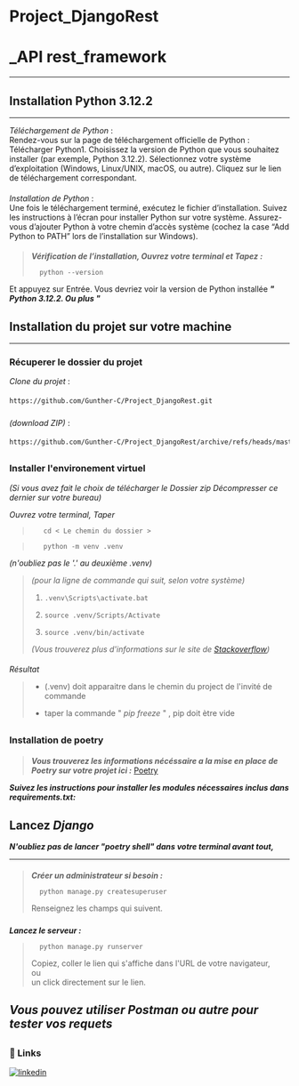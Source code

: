 
# Project_DjangoRest
# _API rest_framework
___
##
## Installation Python 3.12.2
___
_Téléchargement de Python_ :  
Rendez-vous sur la page de téléchargement officielle de Python : Télécharger Python1.
Choisissez la version de Python que vous souhaitez installer (par exemple, Python 3.12.2).
Sélectionnez votre système d’exploitation (Windows, Linux/UNIX, macOS, ou autre).
Cliquez sur le lien de téléchargement correspondant.
####
_Installation de Python_ :  
Une fois le téléchargement terminé, exécutez le fichier d’installation.
Suivez les instructions à l’écran pour installer Python sur votre système.
Assurez-vous d’ajouter Python à votre chemin d’accès système (cochez la case “Add Python to PATH” lors de l’installation sur Windows).
####
> **_Vérification de l’installation, Ouvrez votre terminal et Tapez :_** 
> 
>       python --version 

Et appuyez sur Entrée. Vous devriez voir la version de Python installée **_" Python 3.12.2. Ou plus "_**  
##
## Installation du projet sur votre machine 
___
####
### Récuperer le dossier du projet
_Clone du projet_ :
####
```bash
https://github.com/Gunther-C/Project_DjangoRest.git

```
###
_(download ZIP)_ :
####
```bash
https://github.com/Gunther-C/Project_DjangoRest/archive/refs/heads/master.zip
```
##
### Installer l'environement virtuel

_(Si vous avez fait le choix de télécharger le Dossier zip Décompresser ce dernier sur votre bureau)_

_Ouvrez votre terminal, Taper_

>        cd < Le chemin du dossier >  

>        python -m venv .venv  
_(n'oubliez pas le '.' au deuxième .venv)_

>_(pour la ligne de commande qui suit, selon votre système)_
> 1.     .venv\Scripts\activate.bat   
> 2.     source .venv/Scripts/Activate
> 3.     source .venv/bin/activate  
>_(Vous trouverez plus d'informations sur le site de [Stackoverflow](https://stackoverflow.com/questions/18713086/virtualenv-wont-activate-on-windows/18713789#18713789))_  
####

_Résultat_  
>- (.venv) doit apparaitre dans le chemin du project de l'invité de commande  
>
> 
>- taper la commande " _pip freeze_ " , pip doit ètre vide
##
### Installation de poetry
####
> **_Vous trouverez les informations nécéssaire a la mise en place de Poetry sur votre projet ici :_** [Poetry](https://python-poetry.org/docs/)  

**_Suivez les instructions pour installer les modules nécessaires inclus dans requirements.txt:_**  


##
## Lancez _Django_
**_N'oubliez pas de lancer "poetry shell" dans votre terminal avant tout,_**  
___
####
> **_Créer un administrateur si besoin :_**  
> 
>       python manage.py createsuperuser 
> Renseignez les champs qui suivent.
> ###
**_Lancez le serveur :_**  

>       python manage.py runserver 
> Copiez, coller le lien qui s'affiche dans l'URL de votre navigateur,  
> ou  
> un click directement sur le lien.
###
## _Vous pouvez utiliser Postman ou autre pour tester vos requets_  
##
### 🔗 Links 
[![linkedin](https://www.linkedin.com/in/gunther-chevestrier-813344255?style=for-the-badge&logo=linkedin&logoColor=white)](https://www.linkedin.com/)
##